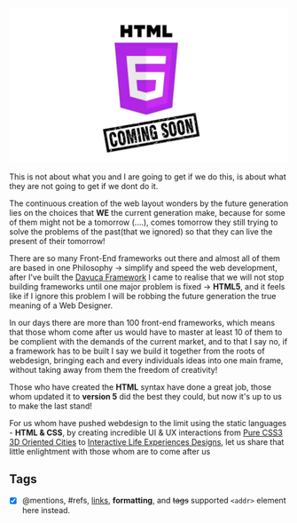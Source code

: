 
![Cover](1.jpg)

This is not about what you and I are going to get if we do this, is about what they are not going to get if we dont do it.

The continuous creation of the web layout wonders by the future generation lies on the choices that **WE** the current generation make, because for some of them might not be a tomorrow (....), comes tomorrow they still trying to solve the problems of the past(that we ignored) so that they can live the present of their tomorrow!

There are so many Front-End frameworks out there and almost all of them are based in one Philosophy → simplify and speed the web development, after I've built the [Davuca Framework](https://davucacss.com/) I came to realise that we will not stop building frameworks until one major problem is fixed → **HTML5**, and it feels like if I ignore this problem I will be robbing the future generation the true meaning of a Web Designer.

In our days there are more than 100 front-end frameworks, which means that those whom come after us would have to master at least 10 of them to be complient with the demands of the current market, and to that I say no, if a framework has to be built I say we build it together from the roots of webdesign, bringing each and every individuals ideas into one main frame, without taking away from them the freedom of creativity!

Those who have created the **HTML** syntax have done a great job, those whom updated it to **version 5** did the best they could, but now it's up to us to make the last stand!

For us whom have pushed webdesign to the limit using the static languages - **HTML & CSS**, by creating incredible UI & UX interactions from [Pure CSS3 3D Oriented Cities]() to [Interactive Life Experiences Designs](), let us share that little enlightment with those whom are to come after us

## Tags
- [x] @mentions, #refs, [links](), **formatting**, and <del>tags</del> supported
`<addr>` element here instead.
